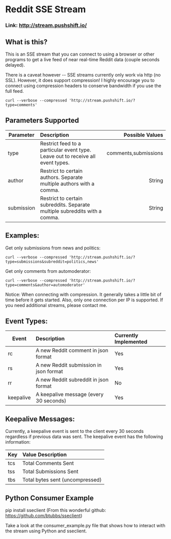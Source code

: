 # Reddit SSE Stream

### Link: http://stream.pushshift.io/

## What is this?

This is an SSE stream that you can connect to using a browser or other programs to get a live feed of near real-time Reddit data (couple seconds delayed).

There is a caveat however -- SSE streams currently only work via http (no SSL). However, it does support compression! I highly encourage you to connect using compression headers to conserve bandwidth if you use the full feed.

    curl --verbose --compressed 'http://stream.pushshift.io/?type=comments'

## Parameters Supported

| Parameter        | Description           | Possible Values  |
| ------------- |:-------------| -----:|
| type        |  Restrict feed to a particular event type.  Leave out to receive all event types. | comments,submissions |
| author      | Restrict to certain authors.  Separate multiple authors with a comma.      |   String |
| submission  | Restrict to certain subreddits.  Separate multiple subreddits with a comma.       |    String |


## Examples:

Get only submissions from news and politics:

    curl --verbose --compressed 'http://stream.pushshift.io/?type=submissions&subreddit=politics,news'
Get only comments from automoderator:

    curl --verbose --compressed 'http://stream.pushshift.io/?type=comments&author=automoderator'

Notice: When connecting with compression. It generally takes a little bit of time before it gets started.  Also, only one connection per IP is supported.  If you need additional streams, please contact me.

## Event Types:

| Event        | Description | Currently Implemented |
| ------------- |:-------------|:------------|
| rc | A new Reddit comment in json format | Yes|
| rs | A new Reddit submission in json format | Yes |
| rr | A new Reddit subreddit in json format| No |
| keepalive | A keepalive message (every 30 seconds)| Yes|

## Keepalive Messages:

Currently, a keepalive event is sent to the client every 30 seconds regardless if previous data was sent.  The keepalive event has the following information:

| Key        | Value Description |
| ------------- |:-------------|
| tcs | Total Comments Sent
| tss | Total Submissions Sent |
| tbs | Total bytes sent (uncompressed)|

## Python Consumer Example

pip install sseclient (From this wonderful github: https://github.com/btubbs/sseclient)

Take a look at the consumer_example.py file that shows how to interact with the stream using Python and sseclient.


